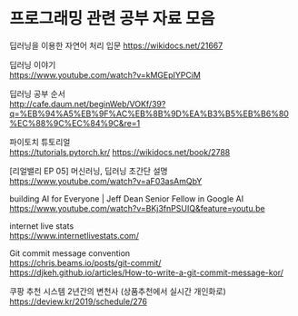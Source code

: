 # 프로그래밍 관련 공부 자료 모음 

딥러닝을 이용한 자연어 처리 입문
https://wikidocs.net/21667

딥러닝 이야기</br>
https://www.youtube.com/watch?v=kMGEpIYPCiM

딥러닝 공부 순서</br>
http://cafe.daum.net/beginWeb/VOKf/39?q=%EB%94%A5%EB%9F%AC%EB%8B%9D%EA%B3%B5%EB%B6%80%EC%88%9C%EC%84%9C&re=1

파이토치 튜토리얼</br>
https://tutorials.pytorch.kr/
https://wikidocs.net/book/2788

[리얼밸리 EP 05] 머신러닝, 딥러닝 초간단 설명</br>
https://www.youtube.com/watch?v=aF03asAmQbY

building AI for Everyone | Jeff Dean Senior Fellow in Google AI</br>
https://www.youtube.com/watch?v=BKj3fnPSUIQ&feature=youtu.be

internet live stats</br>
https://www.internetlivestats.com/

Git commit message convention</br>
https://chris.beams.io/posts/git-commit/</br>
https://djkeh.github.io/articles/How-to-write-a-git-commit-message-kor/

쿠팡 추천 시스템 2년간의 변천사 (상품추천에서 실시간 개인화로)</br>
https://deview.kr/2019/schedule/276
